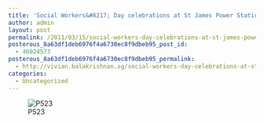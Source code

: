 ```yaml
---
title: 'Social Workers&#8217; Day celebrations at St James Power Station'
author: admin
layout: post
permalink: /2011/03/15/social-workers-day-celebrations-at-st-james-power-station/
posterous_8a63df1deb6976f4a6730ec8f9dbeb95_post_id:
  - 46024573
posterous_8a63df1deb6976f4a6730ec8f9dbeb95_permalink:
  - http://vivian.balakrishnan.sg/social-workers-day-celebrations-at-st-james-p
categories:
  - Uncategorized
---
```

<figure>
<img src="http://vivian.balakrishnan.sg/wp-content/uploads/2011/03/p523.jpg.scaled1000-300x224.jpg" alt="P523" />
<figcaption>P523</figcaption></figure>
